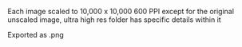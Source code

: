Each image scaled to 10,000 x 10,000 600 PPI except for the original unscaled image, ultra high res folder has specific details within it

Exported as .png
